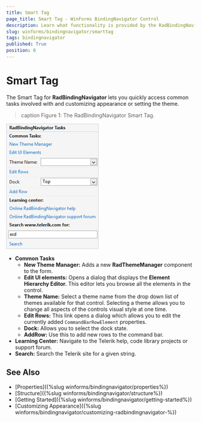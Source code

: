 ```yaml
---
title: Smart Tag
page_title: Smart Tag - WinForms BindingNavigator Control
description: Learn what functionality is provided by the RadBindingNavigator smart tag.
slug: winforms/bindingnavigator/smarttag
tags: bindingnavigator
published: True
position: 0
---
```


# Smart Tag

The Smart Tag for __RadBindingNavigator__ lets you quickly access common tasks involved with and customizing appearance or setting the theme.

>caption Figure 1: The RadBindingNavigator Smart Tag.

![bindingnavigator-smart-tag001.png](images/bindingnavigator-smart-tag001.png) 
* __Common Tasks__
    - __New Theme Manager:__ Adds a new __RadThemeManager__ component to the form.
    - __Edit UI elements:__ Opens a dialog that displays the __Element Hierarchy Editor.__ This editor lets you browse all the elements in the control.
    - __Theme Name:__ Select a theme name from the drop down list of themes available for that control. Selecting a theme allows you to change all aspects of the controls visual style at one time.
    - __Edit Rows:__ This link opens a dialog which allows you to edit the currently added `CommandBarRowElement` properties.
    - __Dock:__ Allows you to select the dock state.
    - __AddRow:__ Use this to add new rows to the command bar.
* __Learning Center:__ Navigate to the Telerik help, code library projects or support forum.
* __Search:__ Search the Telerik site for a given string.

## See Also

* [Properties]({%slug winforms/bindingnavigator/properties%})
* [Structure]({%slug winforms/bindingnavigator/structure%})
* [Getting Started]({%slug winforms/bindingnavigator/getting-started%})
* [Customizing Appearance]({%slug winforms/bindingnavigator/customizing-radbindingnavigator-%})
